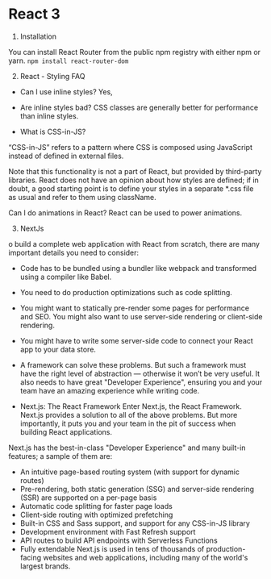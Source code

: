 # React 3

 1. Installation

You can install React Router from the public npm registry with either npm or yarn.  `npm install react-router-dom`

2. React - Styling FAQ


- Can I use inline styles?
Yes, 

- Are inline styles bad?
CSS classes are generally better for performance than inline styles.

- What is CSS-in-JS?

“CSS-in-JS” refers to a pattern where CSS is composed using JavaScript instead of defined in external files.

Note that this functionality is not a part of React, but provided by third-party libraries. React does not have an opinion about how styles are defined; if in doubt, a good starting point is to define your styles in a separate *.css file as usual and refer to them using className.

Can I do animations in React?
React can be used to power animations. 


3. NextJs

o build a complete web application with React from scratch, there are many important details you need to consider:

- Code has to be bundled using a bundler like webpack and transformed using a compiler like Babel.
- You need to do production optimizations such as code splitting.
- You might want to statically pre-render some pages for performance and SEO. You might also want to use server-side rendering or client-side rendering.
- You might have to write some server-side code to connect your React app to your data store.

- A framework can solve these problems. But such a framework must have the right level of abstraction — otherwise it won’t be very useful. It also needs to have great "Developer Experience", ensuring you and your team have an amazing experience while writing code.



- Next.js: The React Framework
Enter Next.js, the React Framework. Next.js provides a solution to all of the above problems. But more importantly, it puts you and your team in the pit of success when building React applications.

Next.js has the best-in-class "Developer Experience" and many built-in features; a sample of them are:

* An intuitive page-based routing system (with support for dynamic routes)
* Pre-rendering, both static generation (SSG) and server-side rendering (SSR) are supported on a per-page basis
* Automatic code splitting for faster page loads
* Client-side routing with optimized prefetching
* Built-in CSS and Sass support, and support for any CSS-in-JS library
* Development environment with Fast Refresh support
* API routes to build API endpoints with Serverless Functions
* Fully extendable
Next.js is used in tens of thousands of production-facing websites and web applications, including many of the world's largest brands.



